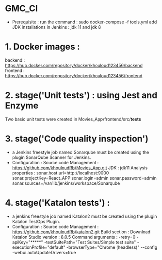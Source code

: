 # GMC_CI

- Prerequisite : 
run the command : sudo docker-compose -f tools.yml 
add JDK installations in Jenkins : jdk 11 and jdk 8

# 1. Docker images : 
backend : https://hub.docker.com/repository/docker/khouloud123456/backend 
frontend  : https://hub.docker.com/repository/docker/khouloud123456/frontend

# 2. stage('Unit tests') : using Jest and Enzyme 
Two basic unit tests were created in Movies_App/frontend/src/__tests__

# 3. stage('Code quality inspection')
- a Jenkins freestyle job named Sonarqube must be created using the plugin SonarQube Scanner for Jenkins.
- Configuration : 
Source code Management : https://github.com/khouloudRb/Movies_App.git
JDK : jdk11
Analysis properties : 
sonar.host.url=http://localhost:9000
sonar.projectKey=React_APP
sonar.login=admin
sonar.password=admin
sonar.sources=/var/lib/jenkins/workspace/Sonarqube

# 4. stage('Katalon tests') : 
- a jenkins freestyle job named Katalon2 must be created using the plugin Katalon TestOps Plugin.
- Configuration :
Source code Management : https://github.com/khouloudRb/katalon2.git 
Build section : 
Download Katalon Studio version : 8.0.5
Command arguments : 
-retry=0 -apiKey="*****" -testSuitePath="Test Suites/Simple test suite" -executionProfile="default" -browserType="Chrome (headless)" --config -webui.autoUpdateDrivers=true 
